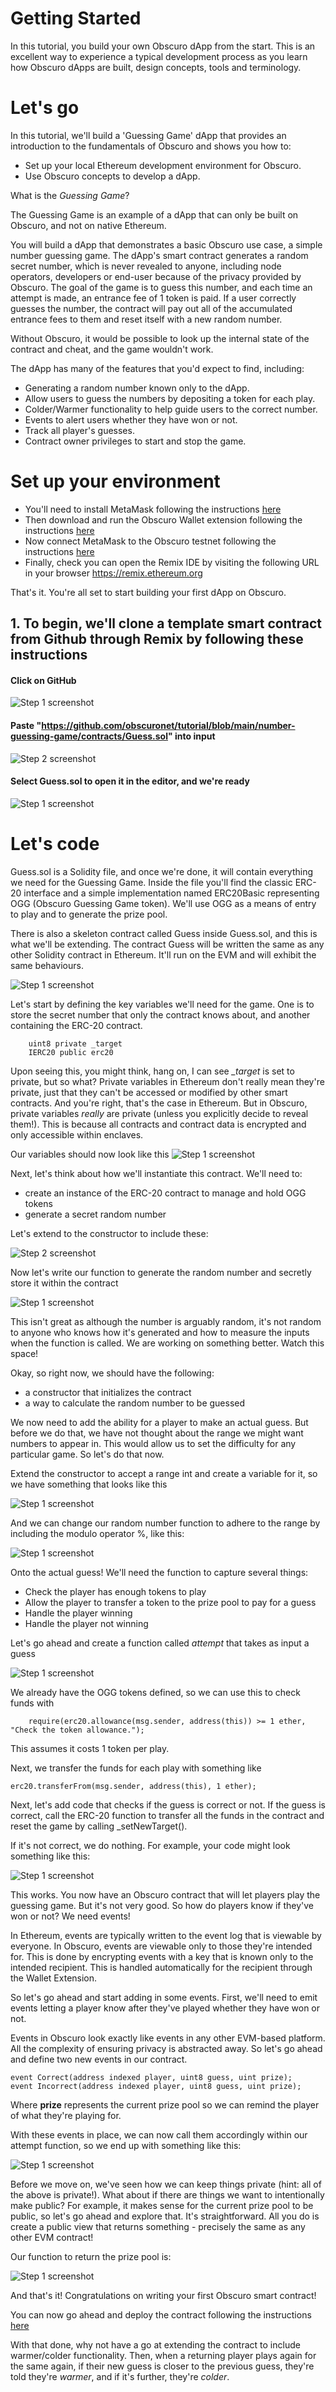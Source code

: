 ---
---
# Getting Started
In this tutorial, you build your own Obscuro dApp from the start. This is an excellent way to experience a typical development process as you learn how Obscuro dApps are built, design concepts, tools and terminology.

# Let's go

In this tutorial, we'll build a 'Guessing Game' dApp that provides an introduction to the fundamentals of Obscuro and shows you how to:
- Set up your local Ethereum development environment for Obscuro.
- Use Obscuro concepts to develop a dApp.

What is the *Guessing Game*?

The Guessing Game is an example of a dApp that can only be built on Obscuro, and not on native Ethereum.

You will build a dApp that demonstrates a basic Obscuro use case, a simple number guessing game. The dApp's smart contract generates a random secret number, which is never revealed to anyone, including node operators, developers or end-user because of the privacy provided by Obscuro. The goal of the game is to guess this number, and each time an attempt is made, an entrance fee of 1 token is paid. If a user correctly guesses the number, the contract will pay out all of the accumulated entrance fees to them and reset itself with a new random number.

Without Obscuro, it would be possible to look up the internal state of the contract and cheat, and the game wouldn't work.

The dApp has many of the features that you'd expect to find, including:
- Generating a random number known only to the dApp.
- Allow users to guess the numbers by depositing a token for each play.
- Colder/Warmer functionality to help guide users to the correct number.
- Events to alert users whether they have won or not.
- Track all player's guesses.
- Contract owner privileges to start and stop the game.

# Set up your environment
- You'll need to install MetaMask following the instructions [here](https://metamask.io/)
- Then download and run the Obscuro Wallet extension following the instructions [here](https://docs.obscu.ro/wallet-extension/wallet-extension)
- Now connect MetaMask to the Obscuro testnet following the instructions [here](https://docs.obscu.ro/wallet-extension/configure-metamask)
- Finally, check you can open the Remix IDE by visiting the following URL in your browser https://remix.ethereum.org

That's it. You're all set to start building your first dApp on Obscuro.

## 1. To begin, we'll clone a template smart contract from Github through Remix by following these instructions

#### Click on GitHub
![Step 1 screenshot](https://images.tango.us/workflows/57863807-6b96-4295-a7a1-42da1623f030/steps/919b227f-f1f5-4af3-aba1-7fb83576d505/8144f3f5-7855-4c83-86dd-c88e5476c367.png?crop=focalpoint&fit=crop&fp-x=0.5000&fp-y=0.5000&fp-z=1.0000&w=1200&mark-w=0.2&mark-pad=0&mark64=aHR0cHM6Ly9pbWFnZXMudGFuZ28udXMvc3RhdGljL21hZGUtd2l0aC10YW5nby13YXRlcm1hcmsucG5n&ar=874%3A594)


#### Paste "https://github.com/obscuronet/tutorial/blob/main/number-guessing-game/contracts/Guess.sol" into input
![Step 2 screenshot](https://images.tango.us/workflows/57863807-6b96-4295-a7a1-42da1623f030/steps/4b3b212d-2518-4cc9-aab2-4befe128b38c/66a9a87d-0899-42d2-8f6a-98f204b25825.png?crop=focalpoint&fit=crop&fp-x=0.5000&fp-y=0.5000&fp-z=1.0000&w=1200&mark-w=0.2&mark-pad=0&mark64=aHR0cHM6Ly9pbWFnZXMudGFuZ28udXMvc3RhdGljL21hZGUtd2l0aC10YW5nby13YXRlcm1hcmsucG5n&ar=530%3A371)


#### Select Guess.sol to open it in the editor, and we're ready
![Step 1 screenshot](https://images.tango.us/workflows/bc1e6526-eb4e-4815-8690-412c37c1c5cb/steps/3a33b699-a3a9-42b5-b33a-2826f4516b08/faa2c399-1f01-4263-90d4-5d31f075e9bd.png?crop=focalpoint&fit=crop&fp-x=0.5000&fp-y=0.5000&fp-z=1.0000&w=1200&mark-w=0.2&mark-pad=0&mark64=aHR0cHM6Ly9pbWFnZXMudGFuZ28udXMvc3RhdGljL21hZGUtd2l0aC10YW5nby13YXRlcm1hcmsucG5n&ar=591%3A175)


# Let's code
Guess.sol is a Solidity file, and once we're done, it will contain everything we need for the Guessing Game. Inside the file you'll find the classic ERC-20 interface and a simple implementation named ERC20Basic representing OGG (Obscuro Guessing Game token). We'll use OGG as a means of entry to play and to generate the prize pool.

There is also a skeleton contract called Guess inside Guess.sol, and this is what we'll be extending. The contract Guess will be written the same as any other Solidity contract in Ethereum. It'll run on the EVM and will exhibit the same behaviours.

![Step 1 screenshot](https://images.tango.us/workflows/41b454a9-b560-4d60-8775-3e40c5bc1466/steps/74347d9b-e3fe-48aa-8e74-fecebd22fdfa/80231e65-e0be-4bf2-8150-521721745b2c.png?crop=focalpoint&fit=crop&fp-x=0.3145&fp-y=0.5909&fp-z=3.3270&w=1200&mark-w=0.2&mark-pad=0&mark64=aHR0cHM6Ly9pbWFnZXMudGFuZ28udXMvc3RhdGljL21hZGUtd2l0aC10YW5nby13YXRlcm1hcmsucG5n&ar=2307%3A1244)

Let's start by defining the key variables we'll need for the game. One is to store the secret number that only the contract knows about, and another containing the ERC-20 contract.

```
    uint8 private _target
    IERC20 public erc20
```
Upon seeing this, you might think, hang on, I can see *_target* is set to private, but so what? Private variables in Ethereum don't really mean they're private, just that they can't be accessed or modified by other smart contracts. And you're right, that's the case in Ethereum. But in Obscuro, private variables *really* are private (unless you explicitly decide to reveal them!). This is because all contracts and contract data is encrypted and only accessible within enclaves.

Our variables should now look like this
![Step 1 screenshot](https://images.tango.us/workflows/dc61d575-7eea-457c-bdfe-8edccf79b366/steps/3d9b387b-a492-4096-aa8a-1d50084be0d5/6d08adce-70d2-4203-8d18-c09999536553.png?crop=focalpoint&fit=crop&fp-x=0.5000&fp-y=0.5000&fp-z=1.0000&w=1200&mark-w=0.2&mark-pad=0&mark64=aHR0cHM6Ly9pbWFnZXMudGFuZ28udXMvc3RhdGljL21hZGUtd2l0aC10YW5nby13YXRlcm1hcmsucG5n&ar=413%3A131)


Next, let's think about how we'll instantiate this contract. We'll need to:
- create an instance of the ERC-20 contract to manage and hold OGG tokens
- generate a secret random number


Let's extend to the constructor to include these:

![Step 2 screenshot](https://images.tango.us/workflows/a8278591-dc09-4e26-97a2-b30776f86179/steps/58146527-d6d4-47c4-a796-cc0b3b4909db/56afa096-9f71-49a0-a85d-94ba3ecc56a4.png?crop=focalpoint&fit=crop&fp-x=0.5000&fp-y=0.5000&fp-z=1.0000&w=1200&mark-w=0.2&mark-pad=0&mark64=aHR0cHM6Ly9pbWFnZXMudGFuZ28udXMvc3RhdGljL21hZGUtd2l0aC10YW5nby13YXRlcm1hcmsucG5n&ar=410%3A117)


Now let's write our function to generate the random number and secretly store it within the contract

![Step 1 screenshot](https://images.tango.us/workflows/a8278591-dc09-4e26-97a2-b30776f86179/steps/8b18e51b-b4da-43e6-a752-eea0cc550791/009e7455-a298-4b66-808b-39080f30af24.png?crop=focalpoint&fit=crop&fp-x=0.5000&fp-y=0.5000&fp-z=1.0000&w=1200&mark-w=0.2&mark-pad=0&mark64=aHR0cHM6Ly9pbWFnZXMudGFuZ28udXMvc3RhdGljL21hZGUtd2l0aC10YW5nby13YXRlcm1hcmsucG5n&ar=864%3A211)


This isn't great as although the number is arguably random, it's not random to anyone who knows how it's generated and how to measure the inputs when the function is called. We are working on something better. Watch this space!

Okay, so right now, we should have the following:
- a constructor that initializes the contract
- a way to calculate the random number to be guessed

We now need to add the ability for a player to make an actual guess. But before we do that, we have not thought about the range we might want numbers to appear in. This would allow us to set the difficulty for any particular game. So let's do that now.

Extend the constructor to accept a range int and create a variable for it, so we have something that looks like this

![Step 1 screenshot](https://images.tango.us/workflows/8f7ef3ef-091f-4b5d-9017-d041449139ae/steps/43aff627-6025-42c1-8e1a-654761d01b90/c3fc2de4-e9fa-4d31-b1a8-abe5331e0ec9.png?crop=focalpoint&fit=crop&fp-x=0.2957&fp-y=0.3023&fp-z=4.0000&w=1200&mark-w=0.2&mark-pad=0&mark64=aHR0cHM6Ly9pbWFnZXMudGFuZ28udXMvc3RhdGljL21hZGUtd2l0aC10YW5nby13YXRlcm1hcmsucG5n&ar=2307%3A1244)

And we can change our random number function to adhere to the range by including the modulo operator %, like this:

![Step 1 screenshot](https://images.tango.us/workflows/3365689e-af3c-4c4c-9a8a-890f9e1fa4c5/steps/34d0f0b0-799f-41cb-b9ff-ff475af306cd/0ed09dad-0b61-4fd3-9bf8-626a897ac050.png?crop=focalpoint&fit=crop&fp-x=0.5000&fp-y=0.5000&fp-z=1.0000&w=1200&mark-w=0.2&mark-pad=0&mark64=aHR0cHM6Ly9pbWFnZXMudGFuZ28udXMvc3RhdGljL21hZGUtd2l0aC10YW5nby13YXRlcm1hcmsucG5n&ar=850%3A198)


Onto the actual guess! We'll need the function to capture several things:
- Check the player has enough tokens to play
- Allow the player to transfer a token to the prize pool to pay for a guess
- Handle the player winning
- Handle the player not winning

Let's go ahead and create a function called *attempt* that takes as input a guess

![Step 1 screenshot](https://images.tango.us/workflows/560f6b90-fcc4-4c59-8a27-bf8a5fc08370/steps/bf2c1e4e-8323-4b89-85fd-e35805aff122/e6271350-4eb1-41d5-9b3d-afaf3058040a.png?crop=focalpoint&fit=crop&fp-x=0.5000&fp-y=0.5000&fp-z=1.0000&w=1200&mark-w=0.2&mark-pad=0&mark64=aHR0cHM6Ly9pbWFnZXMudGFuZ28udXMvc3RhdGljL21hZGUtd2l0aC10YW5nby13YXRlcm1hcmsucG5n&ar=473%3A100)

We already have the OGG tokens defined, so we can use this to check funds with 

```
    require(erc20.allowance(msg.sender, address(this)) >= 1 ether, "Check the token allowance.");
```
This assumes it costs 1 token per play.

Next, we transfer the funds for each play with something like

```
erc20.transferFrom(msg.sender, address(this), 1 ether);
```

Next, let's add code that checks if the guess is correct or not. If the guess is correct, call the ERC-20 function to transfer all the funds in the contract and reset the game by calling _setNewTarget().

If it's not correct, we do nothing. For example, your code might look something like this:

![Step 1 screenshot](https://images.tango.us/workflows/7073e589-7d79-491f-b4f1-27db2eb144c1/steps/ad4b9d9a-5793-420f-b21c-3a22ae8e83b5/b016b98e-203a-4362-9c14-6ff2928b9ba8.png?crop=focalpoint&fit=crop&fp-x=0.5000&fp-y=0.5000&fp-z=1.0000&w=1200&mark-w=0.2&mark-pad=0&mark64=aHR0cHM6Ly9pbWFnZXMudGFuZ28udXMvc3RhdGljL21hZGUtd2l0aC10YW5nby13YXRlcm1hcmsucG5n&ar=879%3A246)


This works. You now have an Obscuro contract that will let players play the guessing game. But it's not very good. So how do players know if they've won or not? We need events!

In Ethereum, events are typically written to the event log that is viewable by everyone. In Obscuro, events are viewable only to those they're intended for. This is done by encrypting events with a key that is known only to the intended recipient. This is handled automatically for the recipient through the Wallet Extension.

So let's go ahead and start adding in some events. First, we'll need to emit events letting a player know after they've played whether they have won or not.

Events in Obscuro look exactly like events in any other EVM-based platform. All the complexity of ensuring privacy is abstracted away. So let's go ahead and define two new events in our contract.

```
event Correct(address indexed player, uint8 guess, uint prize);
event Incorrect(address indexed player, uint8 guess, uint prize);
```

Where **prize** represents the current prize pool so we can remind the player of what they're playing for.

With these events in place, we can now call them accordingly within our attempt function, so we end up with something like this:

![Step 1 screenshot](https://images.tango.us/workflows/263b9f82-3d6e-46d1-908f-952591a206d8/steps/cb679525-fb5f-4cae-991a-02285beee941/765986b3-1999-4814-a6ac-89bb6d22488d.png?crop=focalpoint&fit=crop&fp-x=0.5000&fp-y=0.5000&fp-z=1.0000&w=1200&mark-w=0.2&mark-pad=0&mark64=aHR0cHM6Ly9pbWFnZXMudGFuZ28udXMvc3RhdGljL21hZGUtd2l0aC10YW5nby13YXRlcm1hcmsucG5n&ar=870%3A269)


Before we move on, we've seen how we can keep things private (hint: all of the above is private!). What about if there are things we want to intentionally make public? For example, it makes sense for the current prize pool to be public, so let's go ahead and explore that. It's straightforward. All you do is create a public view that returns something - precisely the same as any other EVM contract!

Our function to return the prize pool is:

![Step 1 screenshot](https://images.tango.us/workflows/74ec7481-8c33-401f-8476-07c777e7cd3d/steps/d4a753b9-f507-4f6c-b080-40587ec82c00/8ffdc581-6e95-40bb-9c11-d3fa0ef01d84.png?crop=focalpoint&fit=crop&fp-x=0.5000&fp-y=0.5000&fp-z=1.0000&w=1200&mark-w=0.2&mark-pad=0&mark64=aHR0cHM6Ly9pbWFnZXMudGFuZ28udXMvc3RhdGljL21hZGUtd2l0aC10YW5nby13YXRlcm1hcmsucG5n&ar=518%3A87)

And that's it! Congratulations on writing your first Obscuro smart contract!

You can now go ahead and deploy the contract following the instructions [here](https://docs.obscu.ro/testnet/deploying-a-smart-contract)

With that done, why not have a go at extending the contract to include warmer/colder functionality. Then, when a returning player plays again for the same again, if their new guess is closer to the previous guess, they're told they're *warmer*, and if it's further, they're *colder*.


